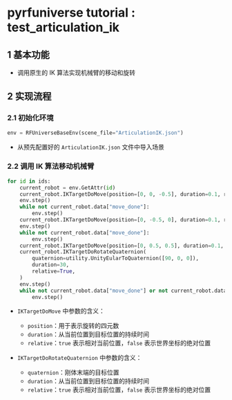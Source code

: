 # pyrfuniverse tutorial : test_articulation_ik

## 1 基本功能

- 调用原生的 IK 算法实现机械臂的移动和旋转

## 2 实现流程

### 2.1 初始化环境

```python
env = RFUniverseBaseEnv(scene_file="ArticulationIK.json")
```

- 从预先配置好的 `ArticulationIK.json` 文件中导入场景

### 2.2 调用 IK 算法移动机械臂

```python
for id in ids:
    current_robot = env.GetAttr(id)
    current_robot.IKTargetDoMove(position=[0, 0, -0.5], duration=0.1, relative=True)
    env.step()
    while not current_robot.data["move_done"]:
        env.step()
    current_robot.IKTargetDoMove(position=[0, -0.5, 0], duration=0.1, relative=True)
    env.step()
    while not current_robot.data["move_done"]:
        env.step()
    current_robot.IKTargetDoMove(position=[0, 0.5, 0.5], duration=0.1, relative=True)
    current_robot.IKTargetDoRotateQuaternion(
        quaternion=utility.UnityEularToQuaternion([90, 0, 0]),
        duration=30,
        relative=True,
    )
    env.step()
    while not current_robot.data["move_done"] or not current_robot.data["rotate_done"]:
        env.step()
```

- `IKTargetDoMove` 中参数的含义：
  - `position`：用于表示旋转的四元数
  - `duration`：从当前位置到目标位置的持续时间
  - `relative`：`true` 表示相对当前位置，`false` 表示世界坐标的绝对位置

- `IKTargetDoRotateQuaternion` 中参数的含义：
  - `quaternion`：刚体末端的目标位置
  - `duration`：从当前位置到目标位置的持续时间
  - `relative`：`true` 表示相对当前位置，`false` 表示世界坐标的绝对位置

